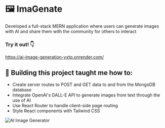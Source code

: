 # 🖼️ ImaGenate

Developed a full-stack MERN application where users can generate images with AI and share them with the community for others to interact
### Try it out! 👇
https://ai-image-generation-yxtq.onrender.com/

## 🧠 Building this project taught me how to:
* Create server routes to POST and GET data to and from the MongoDB database
* Integrate OpenAI's DALL-E API to generate images from text through the use of AI
* Use React Router to handle client-side page routing
* Style React components with Tailwind CSS  

![AI Image Generator](https://github.com/Tudor-Barsan/Image-Generation-App/assets/112269862/a25bb1b4-cd1d-433d-ad5a-3fc66f2c4807)
